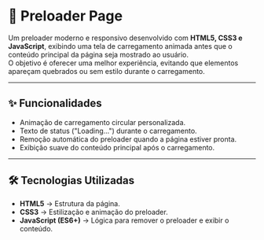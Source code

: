 # 🚀 Preloader Page

Um preloader moderno e responsivo desenvolvido com **HTML5, CSS3 e JavaScript**, exibindo uma tela de carregamento animada antes que o conteúdo principal da página seja mostrado ao usuário.  
O objetivo é oferecer uma melhor experiência, evitando que elementos apareçam quebrados ou sem estilo durante o carregamento.

---

## ✨ Funcionalidades
- Animação de carregamento circular personalizada.  
- Texto de status ("Loading...") durante o carregamento.  
- Remoção automática do preloader quando a página estiver pronta.  
- Exibição suave do conteúdo principal após o carregamento.  

---

## 🛠️ Tecnologias Utilizadas
- **HTML5** → Estrutura da página.  
- **CSS3** → Estilização e animação do preloader.  
- **JavaScript (ES6+)** → Lógica para remover o preloader e exibir o conteúdo.
